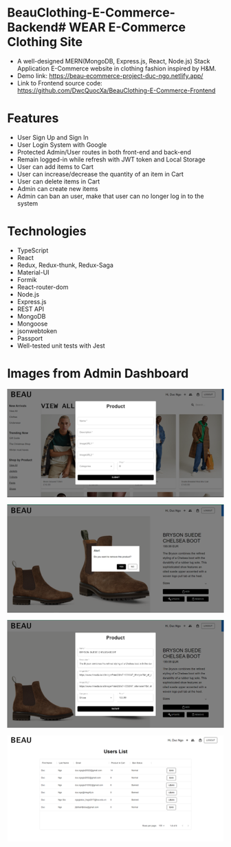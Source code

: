 # BeauClothing-E-Commerce-Backend# WEAR E-Commerce Clothing Site

- A well-designed MERN(MongoDB, Express.js, React, Node.js) Stack Application E-Commerce website in clothing fashion inspired by H&M.
- Demo link: https://beau-ecommerce-project-duc-ngo.netlify.app/
- Link to Frontend source code: https://github.com/DwcQuocXa/BeauClothing-E-Commerce-Frontend

# Features

- User Sign Up and Sign In
- User Login System with Google
- Protected Admin/User routes in both front-end and back-end
- Remain logged-in while refresh with JWT token and Local Storage
- User can add items to Cart
- User can increase/decrease the quantity of an item in Cart
- User can delete items in Cart
- Admin can create new items
- Admin can ban an user, make that user can no longer log in to the system

# Technologies

- TypeScript
- React
- Redux, Redux-thunk, Redux-Saga
- Material-UI
- Formik
- React-router-dom
- Node.js
- Express.js
- REST API
- MongoDB
- Mongoose
- jsonwebtoken
- Passport
- Well-tested unit tests with Jest

# Images from Admin Dashboard

![Admin Create Product](./readmeImg/Create_Product.PNG)

![Admin Remove Product](./readmeImg/Remove_Product.PNG)

![Admin Upadte Product](./readmeImg/Update_Product.PNG)

![Admin Ban User](./readmeImg/User_List_Ban.PNG)
